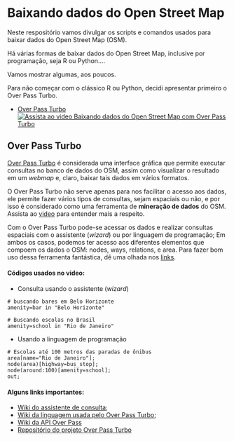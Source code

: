 # Baixando dados do Open Street Map

Neste respositório vamos divulgar os scripts e comandos usados para baixar dados do Open Street Map (OSM).

Há várias formas de baixar dados do Open Street Map, inclusive por programação, seja R ou Python….

Vamos mostrar algumas, aos poucos.

Para não começar com o clássico R ou Python, decidi apresentar primeiro o Over Pass  Turbo.

* [Over Pass Turbo](#Over-Pass-Turbo)  
[![Assista ao video Baixando dados do Open Street Map com Over Pass Turbo](https://img.youtube.com/vi/wDk_Q3iZ--E/0.jpg)](https://youtu.be/wDk_Q3iZ--E)

## Over Pass Turbo

[Over Pass Turbo](https://overpass-turbo.eu/) é considerada uma interface gráfica que permite executar consultas no banco de dados do OSM, assim como visualizar o resultado em um *webmap* e, claro, baixar tais dados em vários formatos.

O Over Pass Turbo não serve apenas para nos facilitar o acesso aos dados, ele permite fazer vários tipos de consultas, sejam espaciais ou não, e por isso é considerado como uma ferramenta de **mineração de dados** do OSM.
Assista ao [video](https://youtu.be/wDk_Q3iZ--E) para entender mais a respeito.

Com o Over Pass Turbo pode-se acessar os dados e realizar consultas espaciais com o assistente (*wizard*) ou por linguagem de programação; Em ambos os casos, podemos ter acesso aos diferentes elementos que compoem os dados o OSM:  nodes, ways, relations, e area. Para fazer bom uso dessa ferramenta fantástica, dê uma olhada nos [links](#Algun-links-importantes:).

#### Códigos usados no video:

* Consulta usando o assistente (*wizard*)  

```
# buscando bares em Belo Horizonte
amenity=bar in "Belo Horizonte"

# Buscando escolas no Brasil
amenity=school in "Rio de Janeiro"

```

* Usando a linguagem de programação

```
# Escolas até 100 metros das paradas de ônibus
area[name="Rio de Janeiro"];
node(area)[highway=bus_stop];
node(around:100)[amenity=school];
out;
```

#### Alguns links importantes:  

* [Wiki do assistente de consulta](https://wiki.openstreetmap.org/wiki/Overpass_turbo/Wizard);  
* [Wiki da linguagem usada pelo Over Pass Turbo](https://wiki.openstreetmap.org/wiki/Overpass_API/Overpass_QL);
* [Wiki da API Over Pass](https://wiki.openstreetmap.org/wiki/Overpass_API)  
* [Repositório do projeto Over Pass Turbo](https://github.com/tyrasd/overpass-turbo)
